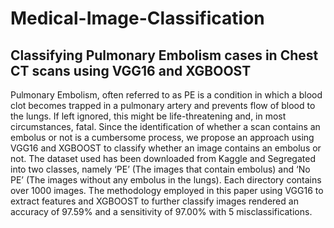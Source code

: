 # Medical-Image-Classification
## Classifying Pulmonary Embolism cases in Chest CT scans using VGG16 and XGBOOST

Pulmonary Embolism, often referred to as PE is a condition in which a blood clot becomes trapped in a pulmonary artery and prevents flow of blood to the lungs. If left ignored, this might be life-threatening and, in most circumstances, fatal. Since the identification of whether a scan contains an embolus or not is a cumbersome process, we propose an approach using VGG16 and XGBOOST to classify whether an image contains an embolus or not. The dataset used has been downloaded from Kaggle and Segregated into two classes, namely ‘PE’ (The images that contain embolus) and ‘No PE’ (The images without any embolus in the lungs). Each directory contains over 1000 images. The methodology employed in this paper using VGG16 to extract features and XGBOOST to further classify images rendered an accuracy of 97.59% and a sensitivity of 97.00% with 5 misclassifications.
